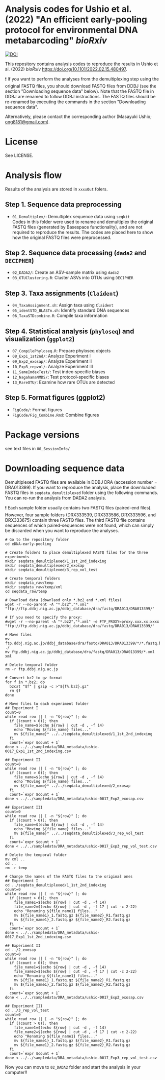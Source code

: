 # Analysis codes for Ushio et al. (2022) "An efficient early-pooling protocol for environmental DNA metabarcoding" _bioRxiv_
[![DOI](https://zenodo.org/badge/458195380.svg)](https://zenodo.org/badge/latestdoi/458195380)

This repository contains analysis codes to reproduce the results in Ushio et al. (2022)
_bioRxiv_ https://doi.org/10.1101/2022.02.15.480497.

:heavy_exclamation_mark: If you want to perform the analyses from the demultiplexing step using the original FASTQ files, you should download FASTQ files from DDBJ (see the section "Downloading sequence data" below). Note that the FASTQ file in DDBJ are renamed to follow DDBJ instructions. The FASTQ files should be re-renamed by executing the commands in the section "Downloading sequence data".

Alternatively, please contact the corresponding author (Masayuki Ushio; ong8181@gmail.com).

# License
See LICENSE.

# Analysis flow
Results of the analysis are stored in `xxxxOut` folers.


## Step 1. Sequence data preprocessing
- `01_Demultiplex/`: Demultiplex sequence data using `seqkit`<br>
Codes in this folder were used to rename and demultiplex the original FASTQ files (generated by Basespace functionality), and are not required to reproduce the results. The codes are placed here to show how the original FASTQ files were preprocessed.

## Step 2. Sequence data processing (`dada2` and `DECIPHER`)
- `02_DADA2/`: Create an ASV-sample matrix using `dada2` <br>
- `03_OTUClustering.R`: Cluster ASVs into OTUs using `DECIPHER`<br>


## Step 3. Taxa assignments (`Claident`)
- `04_TaxaAssignment.sh`: Assign taxa using `Claident`<br>
- `05_identSTD_BLASTn.sh`: Identify standard DNA sequences<br>
- `06_TaxaSTDcombine.R`: Compile taxa information<br>

## Step 4. Statistical analysis (`phyloseq`) and visualization (`ggplot2`)
- `07_CompilePhyloseq.R`: Prepare phyloseq objects<br>
- `08_Exp1_1st2nd/`: Analyze Experiment I<br>
- `09_Exp2_exosap/`: Analyze Experiment II<br>
- `10_Exp3_repvol/`: Analyze Experiment III<br>
- `11_SameIndexTest/`: Test index-specific biases<br>
- `12_NagahamaNMDS/`: Test protocol-specific biases<br>
- `13_RareOTU/`: Examine how rare OTUs are detected<br>


## Step 5. Format figures (ggplot2)
- `FigCode/`: Format figures<br>
- `FigCode/Fig_Combine.Rmd`: Combine figures<br>


# Package versions
see text files in `00_SessionInfo/`


# Downloading sequence data
Demultiplexed FASTQ files are available in DDBJ DRA (accession number = DRA013399). If you want to reproduce the analysis, place the downloaded FASTQ files in `seqdata_demultiplexed` folder using the following commands. You can re-run the analysis from DADA2 analysis.

:heavy_exclamation_mark: Each sample folder usually contains two FASTQ files (paired-end files). However, four sample folders (DRX333539, DRX333586, DRX333596, and DRX333675) contain three FASTQ files. The third FASTQ file contains sequences of which paired-sequences were not found, which can simply be discarded when you want to reproduce the analyses.

```
# Go to the repository folder
cd eDNA-early-pooling

# Create folders to place demultiplexed FASTQ files for the three experiments
mkdir seqdata_demultiplexed/1_1st_2nd_indexing
mkdir seqdata_demultiplexed/2_exosap
mkdir seqdata_demultiplexed/3_rep_vol_test

# Create temporal folders
mkdir seqdata_raw/temp
mkdir seqdata_raw/temp/xml
cd seqdata_raw/temp

# Download data (downlaod only *.bz2 and *.xml files)
wget -r --no-parent -A "*.bz2","*.xml" "ftp://ftp.ddbj.nig.ac.jp/ddbj_database/dra/fastq/DRA013/DRA013399/"

# If you need to specify the proxy:
#wget -r --no-parent -A "*.bz2","*.xml" -e FTP_PROXY=proxy.xxx.xx:xxxx "ftp://ftp.ddbj.nig.ac.jp/ddbj_database/dra/fastq/DRA013/DRA013399/"

# Move files
mv ftp.ddbj.nig.ac.jp/ddbj_database/dra/fastq/DRA013/DRA013399/*/*.fastq.bz2 ./
mv ftp.ddbj.nig.ac.jp/ddbj_database/dra/fastq/DRA013/DRA013399/*.xml xml

# Delete temporal folder
rm -r ftp.ddbj.nig.ac.jp

# Convert bz2 to gz format
for f in *.bz2; do
  bzcat "$f" | gzip -c >"${f%.bz2}.gz"
  rm $f
done

# Move files to each experiment folder
## Experiment I
count=0
while read row || [ -n "${row}" ]; do
  if ((count > 0)); then
    file_name=$(echo ${row} | cut -d , -f 14)
    echo "Moving ${file_name} files..."
    mv ${file_name}* ../../seqdata_demultiplexed/1_1st_2nd_indexing
  fi
  count=`expr $count + 1`
done < ../../sampledata/DRA_metadata/ushio-0017_Exp1_1st_2nd_indexing.csv

## Experiment II
count=0
while read row || [ -n "${row}" ]; do
  if ((count > 0)); then
    file_name=$(echo ${row} | cut -d , -f 14)
    echo "Moving ${file_name} files..."
    mv ${file_name}* ../../seqdata_demultiplexed/2_exosap
  fi
  count=`expr $count + 1`
done < ../../sampledata/DRA_metadata/ushio-0017_Exp2_exosap.csv

## Experiment III
count=0
while read row || [ -n "${row}" ]; do
  if ((count > 0)); then
    file_name=$(echo ${row} | cut -d , -f 14)
    echo "Moving ${file_name} files..."
    mv ${file_name}* ../../seqdata_demultiplexed/3_rep_vol_test
  fi
  count=`expr $count + 1`
done < ../../sampledata/DRA_metadata/ushio-0017_Exp3_rep_vol_test.csv

# Delete the temporal folder
mv xml ..
cd ..
rm -r temp

# Change the names of the FASTQ files to the original ones
## Experiment I
cd ../seqdata_demultiplexed/1_1st_2nd_indexing
count=0
while read row || [ -n "${row}" ]; do
  if ((count > 0)); then
    file_name1=$(echo ${row} | cut -d , -f 14)
    file_name2=$(echo ${row} | cut -d , -f 17 | cut -c 2-22)
    echo "Renaming ${file_name1} files..."
    mv ${file_name1}_1.fastq.gz ${file_name2}_R1.fastq.gz
    mv ${file_name1}_2.fastq.gz ${file_name2}_R2.fastq.gz
  fi
  count=`expr $count + 1`
done < ../../sampledata/DRA_metadata/ushio-0017_Exp1_1st_2nd_indexing.csv

## Experiment II
cd ../2_exosap
count=0
while read row || [ -n "${row}" ]; do
  if ((count > 0)); then
    file_name1=$(echo ${row} | cut -d , -f 14)
    file_name2=$(echo ${row} | cut -d , -f 17 | cut -c 2-22)
    echo "Renaming ${file_name1} files..."
    mv ${file_name1}_1.fastq.gz ${file_name2}_R1.fastq.gz
    mv ${file_name1}_2.fastq.gz ${file_name2}_R2.fastq.gz
  fi
  count=`expr $count + 1`
done < ../../sampledata/DRA_metadata/ushio-0017_Exp2_exosap.csv

## Experiment III
cd ../3_rep_vol_test
count=0
while read row || [ -n "${row}" ]; do
  if ((count > 0)); then
    file_name1=$(echo ${row} | cut -d , -f 14)
    file_name2=$(echo ${row} | cut -d , -f 17 | cut -c 2-22)
    echo "Renaming ${file_name1} files..."
    mv ${file_name1}_1.fastq.gz ${file_name2}_R1.fastq.gz
    mv ${file_name1}_2.fastq.gz ${file_name2}_R2.fastq.gz
  fi
  count=`expr $count + 1`
done < ../../sampledata/DRA_metadata/ushio-0017_Exp3_rep_vol_test.csv
```

Now you can move to `02_DADA2` folder and start the analysis in your computer!!
